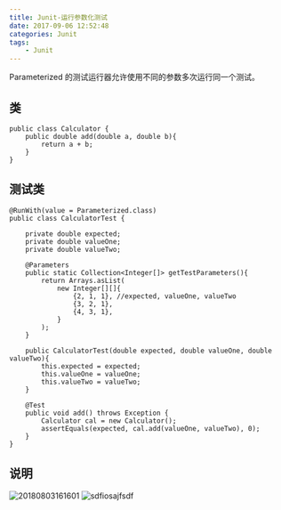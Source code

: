 ```yaml
---
title: Junit-运行参数化测试
date: 2017-09-06 12:52:48
categories: Junit
tags:
    - Junit
---
```


Parameterized 的测试运行器允许使用不同的参数多次运行同一个测试。

<!-- more -->

## 类
```
public class Calculator {
    public double add(double a, double b){
        return a + b;
    }
}
```

## 测试类
```
@RunWith(value = Parameterized.class)
public class CalculatorTest {

    private double expected;
    private double valueOne;
    private double valueTwo;

    @Parameters
    public static Collection<Integer[]> getTestParameters(){
        return Arrays.asList(
            new Integer[][]{
                {2, 1, 1}, //expected, valueOne, valueTwo
                {3, 2, 1},
                {4, 3, 1},
            }
        );
    }

    public CalculatorTest(double expected, double valueOne, double valueTwo){
        this.expected = expected;
        this.valueOne = valueOne;
        this.valueTwo = valueTwo;
    }

    @Test
    public void add() throws Exception {
        Calculator cal = new Calculator();
        assertEquals(expected, cal.add(valueOne, valueTwo), 0);
    }
}
```

## 说明
![20180803161601](20180803161601.png)
![sdfiosajfsdf](sdfiosajfsdf.png)



